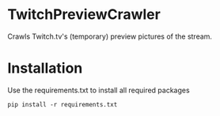 # TwitchPreviewCrawler
Crawls Twitch.tv's (temporary) preview pictures of the stream.

# Installation
Use the requirements.txt to install all required packages

    pip install -r requirements.txt